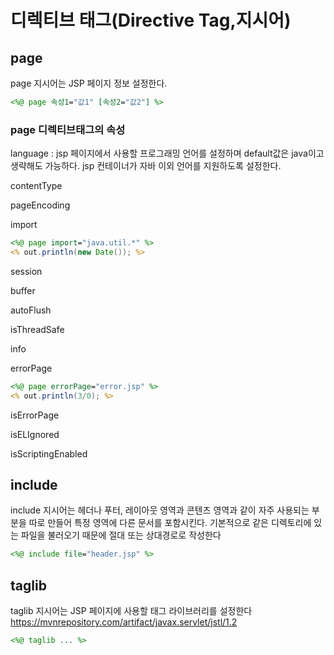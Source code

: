 # 디렉티브 태그(Directive Tag,지시어)




## page

page 지시어는 JSP 페이지 정보 설정한다.

``` jsp
<%@ page 속성1="값1" [속성2="값2"] %>
```

### page 디렉티브태그의 속성 

language : jsp 페이지에서 사용할 프로그래밍 언어를 설정하며 default값은 java이고 생략해도 가능하다. jsp 컨테이너가 자바 이외 언어를 지원하도록 설정한다.



contentType

pageEncoding

import
``` jsp
<%@ page import="java.util.*" %>
<% out.println(new Date()); %>
```

session

buffer

autoFlush

isThreadSafe

info

errorPage
``` jsp
<%@ page errorPage="error.jsp" %> 
<% out.println(3/0); %>
```

isErrorPage

isELIgnored

isScriptingEnabled







## include

include 지시어는 헤더나 푸터, 레이아웃 영역과 콘텐츠 영역과 같이 자주 사용되는 부분을 따로 만들어 특정 영역에 다른 문서를 포함시킨다. 기본적으로 같은 디렉토리에 있는 파일을 불러오기 때문에 절대 또는 상대경로로 작성한다

``` jsp
<%@ include file="header.jsp" %>
```




## taglib

taglib 지시어는 JSP 페이지에 사용할 태그 라이브러리를 설정한다 
https://mvnrepository.com/artifact/javax.servlet/jstl/1.2 
``` jsp
<%@ taglib ... %>
```






